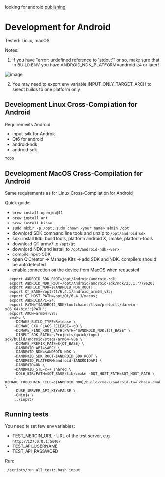 looking for android [publishing](./publishing.md)

# Development for Android

Tested: Linux, macOS

Notes:

1. If you have "error: undefined reference to 'stdout'" or so, make sure that in BUILD ENV you have ANDROID_NDK_PLATFORM=android-24 or later!

![image](https://user-images.githubusercontent.com/22449698/166630970-a776576f-c505-4265-b4c8-ffbe212c6745.png)

2. You may need to export env variable INPUT_ONLY_TARGET_ARCH to select builds to one platform only

## Development Linux Cross-Compilation for Android

Requirements Android:
- input-sdk for Android
- Qt6 for android
- android-ndk
- android-sdk

```
TODO
```

## Development MacOS Cross-Compilation for Android

Same requirements as for Linux Cross-Compilation for Android

Quick guide:
- `brew install openjdk@11`
- `brew install ant`
- `brew install bison`
- `sudo mkdir -p /opt; sudo chown <your name>:admin /opt`
- download SDK command line tools and unzip to `/opt/android-sdk`
- sdk: install lldb, build tools, platform android X, cmake, platform-tools
- download QT armv7 to `/opt/Qt`
- download NDK and install to `/opt/android-ndk-<ver>`
- compile input-SDK
- open QtCreator -> Manage Kits -> add SDK and NDK. compilers should be autodetected
- enable connection on the device from MacOS when requested

```
  export ANDROID_SDK_ROOT=/opt/Android/android-sdk;
  export ANDROID_NDK_ROOT=/opt/Android/android-sdk/ndk/23.1.7779620;
  export ANDROID_NDK=${ANDROID_NDK_ROOT};
  export QT_BASE=/opt/Qt/6.4.1/android_arm64_v8a;
  export QT_HOST_PATH=/opt/Qt/6.4.1/macos;
  export ANDROIDAPI=24;
  export PATH="$ANDROID_NDK/toolchains/llvm/prebuilt/darwin-x86_64/bin/:$PATH";
  export ARCH=arm64-v8a;
  cmake \
    -DCMAKE_BUILD_TYPE=Release \
    -DCMAKE_CXX_FLAGS_RELEASE=-g0 \
    -DCMAKE_FIND_ROOT_PATH:PATH="$ANDROID_NDK;$QT_BASE" \
    -DINPUT_SDK_PATH=~/Projects/quick/input-sdk/build/android/stage/arm64-v8a \
    -DCMAKE_PREFIX_PATH=${QT_BASE} \
    -DANDROID_ABI=$ARCH \
    -DANDROID_NDK=$ANDROID_NDK \
    -DANDROID_SDK_ROOT=$ANDROID_SDK_ROOT \
    -DANDROID_PLATFORM=android-$ANDROIDAPI \
    -DANDROID=ON \
    -DANDROID_STL=c++_shared \
    -DQt6_DIR:PATH=$QT_BASE/lib/cmake -DQT_HOST_PATH=$QT_HOST_PATH \
    -DCMAKE_TOOLCHAIN_FILE=${ANDROID_NDK}/build/cmake/android.toolchain.cmake \
    -DUSE_SERVER_API_KEY=FALSE \
    -GNinja \
    ../input/
```

## Running tests

You need to set few env variables:
- TEST_MERGIN_URL - URL of the test server, e.g. `http://127.0.0.1:5000/`
- TEST_API_USERNAME
- TEST_API_PASSWORD

Run:
```
./scripts/run_all_tests.bash input
```
